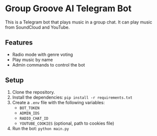 # Group Groove AI Telegram Bot

This is a Telegram bot that plays music in a group chat. It can play music from SoundCloud and YouTube.

## Features

- Radio mode with genre voting
- Play music by name
- Admin commands to control the bot

## Setup

1.  Clone the repository.
2.  Install the dependencies: `pip install -r requirements.txt`
3.  Create a `.env` file with the following variables:
    - `BOT_TOKEN`
    - `ADMIN_IDS`
    - `RADIO_CHAT_ID`
    - `YOUTUBE_COOKIES` (optional, path to cookies file)
4.  Run the bot: `python main.py`

